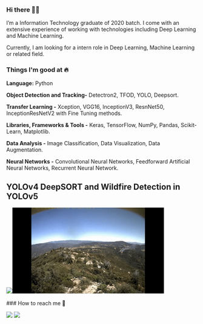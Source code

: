 ### Hi there 👋🏻 
I’m a Information Technology graduate of 2020 batch. I come with an extensive experience of working with technologies including Deep Learning and Machine Learning.

Currently, I am looking for a intern role in Deep Learning, Machine Learning or related field. 

### Things I'm good at :fire:
**Language:**  Python

**Object Detection and Tracking-** Detectron2, TFOD, YOLO, Deepsort.

**Transfer Learning -** Xception, VGG16, InceptionV3, ResnNet50, InceptionResNetV2 with Fine Tuning methods.

**Libraries, Frameworks & Tools -** Keras, TensorFlow, NumPy, Pandas, Scikit-Learn, Matplotlib.

**Data Analysis -** Image Classification, Data Visualization, Data Augmentation.

**Neural Networks -** Convolutional Neural Networks, Feedforward Artificial Neural Networks, Recurrent Neural Network.

## YOLOv4 DeepSORT and Wildfire Detection in YOLOv5
<p align="left"><img src="https://github.com/vaidande/YOLOv4-DeepSORT/blob/9c4d26f1ce78619869a19e4ea60c00d9193d0871/outputs/demo1.gif" width=400><img src="https://github.com/vaidande/Wildfire-Smoke-Detection-YOLOv5/blob/9424d68c8f3b14408409ba0a8ea247fa0cff250b/images/smoke-video.gif" width=400></p>
### How to reach me 📱

[<img target="_blank" src="https://img.icons8.com/cotton/64/000000/whatsapp--v4.png"/>](https://wa.me/918605498378) [<img target="_blank" src="https://img.icons8.com/doodle/64/000000/linkedin-circled.png"/>](https://www.linkedin.com/in/ritik-vaidande-6a1117168/)
